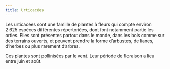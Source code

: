 ```yaml
---
title: Urticacées
---
```


Les urticacées sont une famille de plantes à fleurs qui compte environ 2 625 espèces différentes répertoriées, dont font notamment partie les orties. Elles sont présentes partout dans le monde, dans les bois comme sur des terrains ouverts, et peuvent prendre la forme d’arbustes, de lianes, d’herbes ou plus rarement d’arbres.

Ces plantes sont pollinisées par le vent. Leur période de floraison a lieu entre juin et août.